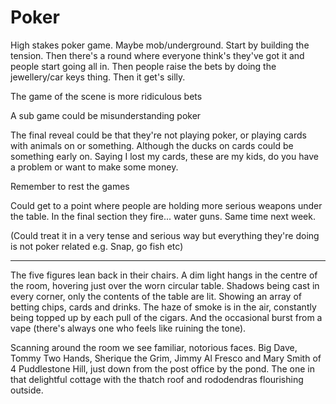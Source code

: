 # Poker

High stakes poker game. Maybe mob/underground. Start by building the tension. Then there's a round where everyone think's they've got it and people start going all in. Then people raise the bets by doing the jewellery/car keys thing. Then it get's silly.

The game of the scene is more ridiculous bets

A sub game could be misunderstanding poker

The final reveal could be that they're not playing poker, or playing cards with animals on or something. Although the ducks on cards could be something early on. Saying I lost my cards, these are my kids, do you have a problem or want to make some money.

Remember to rest the games

Could get to a point where people are holding more serious weapons under the table. In the final section they fire... water guns. Same time next week.

(Could treat it in a very tense and serious way but everything they're doing is not poker related e.g. Snap, go fish etc)

---

The five figures lean back in their chairs. A dim light hangs in the centre of the room, hovering just over the worn circular table. Shadows being cast in every corner, only the contents of the table are lit. Showing an array of betting chips, cards and drinks. The haze of smoke is in the air, constantly being topped up by each pull of the cigars. And the occasional burst from a vape (there's always one who feels like ruining the tone).

Scanning around the room we see familiar, notorious faces. Big Dave, Tommy Two Hands, Sherique the Grim, Jimmy Al Fresco  and Mary Smith of 4 Puddlestone Hill, just down from the post office by the pond. The one in that delightful cottage with the thatch roof and rododendras flourishing outside.